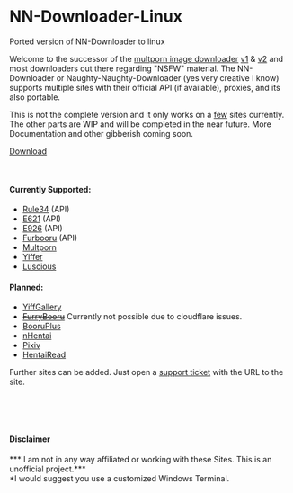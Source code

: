# NN-Downloader-Linux
Ported version of NN-Downloader to linux

Welcome to the successor of the [multporn image downloader][1] [v1][2] & [v2][1] and most downloaders out there regarding "NSFW" material. The NN-Downloader or Naughty-Naughty-Downloader (yes very creative I know) supports multiple sites with their official API (if available), proxies, and its also portable.

This is not the complete version and it only works on a [few][13] sites currently. The other parts are WIP and will be completed in the near future. More Documentation and other gibberish coming soon.

[Download][14]

<br />

#### Currently Supported:
- [Rule34][3] (API)
- [E621][4] (API)
- [E926][5] (API)
- [Furbooru][6] (API)
- [Multporn][7] 
- [Yiffer][8]
- [Luscious][16]

#### Planned:
- [YiffGallery][9]
- ~~[FurryBooru][10]~~ Currently not possible due to cloudflare issues.
- [BooruPlus][11]
- [nHentai][15]
- [Pixiv][17]
- [HentaiRead][18]


[1]:https://github.com/Official-Husko/multporn-image-downloader-v2
[2]:https://github.com/Official-Husko/multporn-image-downloader
[3]:https://rule34.xxx
[4]:https://e621.net/
[5]:https://e926.net/
[6]:https://furbooru.org/
[7]:https://multporn.net/
[8]:https://yiffer.xyz/
[9]:https://theyiffgallery.com/
[10]:https://furry.booru.org/
[11]:https://github.com/Official-Husko/NN-Downloader/issues
[12]:https://booru.plus/
[13]:https://github.com/Official-Husko/NN-Downloader#currently-supported=
[14]:https://github.com/Official-Husko/NN-Downloader/releases/latest
[15]:https://nhentai.net/
[16]:https://luscious.net/
[17]:https://www.pixiv.net/
[18]:https://hentairead.com/


Further sites can be added. Just open a [support ticket][11] with the URL to the site.

<br />
<br />
<br />

#### Disclaimer  
*** I am not in any way affiliated or working with these Sites. This is an unofficial project.***  
*I would suggest you use a customized Windows Terminal.
